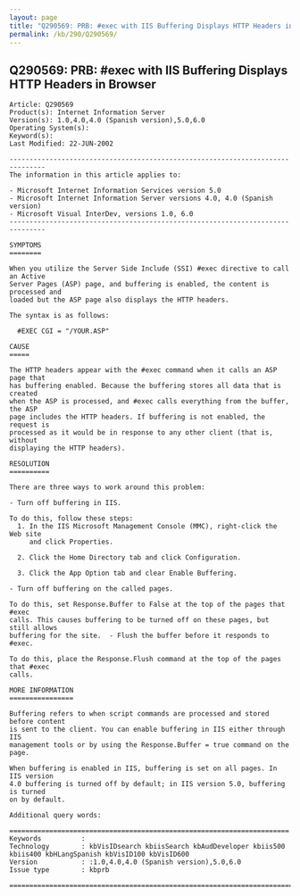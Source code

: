 ```yaml
---
layout: page
title: "Q290569: PRB: #exec with IIS Buffering Displays HTTP Headers in Browser"
permalink: /kb/290/Q290569/
---
```


## Q290569: PRB: #exec with IIS Buffering Displays HTTP Headers in Browser

	Article: Q290569
	Product(s): Internet Information Server
	Version(s): 1.0,4.0,4.0 (Spanish version),5.0,6.0
	Operating System(s): 
	Keyword(s): 
	Last Modified: 22-JUN-2002
	
	-------------------------------------------------------------------------------
	The information in this article applies to:
	
	- Microsoft Internet Information Services version 5.0 
	- Microsoft Internet Information Server versions 4.0, 4.0 (Spanish version) 
	- Microsoft Visual InterDev, versions 1.0, 6.0 
	-------------------------------------------------------------------------------
	
	SYMPTOMS
	========
	
	When you utilize the Server Side Include (SSI) #exec directive to call an Active
	Server Pages (ASP) page, and buffering is enabled, the content is processed and
	loaded but the ASP page also displays the HTTP headers.
	
	The syntax is as follows:
	
	  #EXEC CGI = "/YOUR.ASP"
	
	CAUSE
	=====
	
	The HTTP headers appear with the #exec command when it calls an ASP page that
	has buffering enabled. Because the buffering stores all data that is created
	when the ASP is processed, and #exec calls everything from the buffer, the ASP
	page includes the HTTP headers. If buffering is not enabled, the request is
	processed as it would be in response to any other client (that is, without
	displaying the HTTP headers).
	
	RESOLUTION
	==========
	
	There are three ways to work around this problem:
	
	- Turn off buffering in IIS.
	
	To do this, follow these steps:
	  1. In the IIS Microsoft Management Console (MMC), right-click the Web site
	     and click Properties.
	
	  2. Click the Home Directory tab and click Configuration.
	
	  3. Click the App Option tab and clear Enable Buffering.
	
	- Turn off buffering on the called pages.
	
	To do this, set Response.Buffer to False at the top of the pages that #exec
	calls. This causes buffering to be turned off on these pages, but still allows
	buffering for the site.  - Flush the buffer before it responds to #exec.
	
	To do this, place the Response.Flush command at the top of the pages that #exec
	calls.
	
	MORE INFORMATION
	================
	
	Buffering refers to when script commands are processed and stored before content
	is sent to the client. You can enable buffering in IIS either through IIS
	management tools or by using the Response.Buffer = true command on the page.
	
	When buffering is enabled in IIS, buffering is set on all pages. In IIS version
	4.0 buffering is turned off by default; in IIS version 5.0, buffering is turned
	on by default.
	
	Additional query words:
	
	======================================================================
	Keywords          :  
	Technology        : kbVisIDsearch kbiisSearch kbAudDeveloper kbiis500 kbiis400 kbHLangSpanish kbVisID100 kbVisID600
	Version           : :1.0,4.0,4.0 (Spanish version),5.0,6.0
	Issue type        : kbprb
	
	=============================================================================
	
